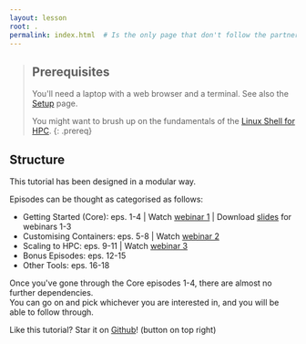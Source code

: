 ```yaml
---
layout: lesson
root: .
permalink: index.html  # Is the only page that don't follow the partner /:path/index.html
---
```



> ## Prerequisites
>
> You'll need a laptop with a web browser and a terminal. See also the [Setup](./setup.html) page.
> 
> You might want to brush up on the fundamentals of the [Linux Shell for HPC](https://pawseysc.github.io/shell-hpc/).
{: .prereq}


## Structure

This tutorial has been designed in a modular way.

Episodes can be thought as categorised as follows:
* Getting Started (Core): eps. 1-4      \| Watch [webinar 1](https://www.youtube.com/watch?v=InvDom3dec8)       \| Download [slides](https://support.pawsey.org.au/documentation/download/attachments/2162899/Containers%20on%20HPC%20and%20Cloud%20with%20Singularity.pdf?api=v2) for webinars 1-3
* Customising Containers: eps. 5-8      \| Watch [webinar 2](https://www.youtube.com/watch?v=-e4nVO1vWrw)
* Scaling to HPC: eps. 9-11             \| Watch [webinar 3](https://www.youtube.com/watch?v=RYnWTFJdZ-Y)
* Bonus Episodes: eps. 12-15
* Other Tools: eps. 16-18

Once you've gone through the Core episodes 1-4, there are almost no further dependencies.  
You can go on and pick whichever you are interested in, and you will be able to follow through.

Like this tutorial?  Star it on [Github](https://github.com/pawseySC/singularity-containers)!  (button on top right)

